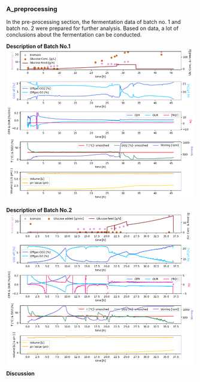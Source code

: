 ### A_preprocessing

In the pre-processing section, the fermentation data of batch no. 1 and batch no. 2 were prepared for further analysis. Based on data, a lot of conclusions about the fermentation can be conducted.

**Description of Batch No.1**
<img src="images/batch_no1_exp.png"
     alt="Batch No.1"
     style="float: center"
     width="800" />

**Description of Batch No.2**
<img src="images/batch_no2_exp.png"
     alt="Batch No.2"
     style="float: center"
     width="800" />

**Discussion**